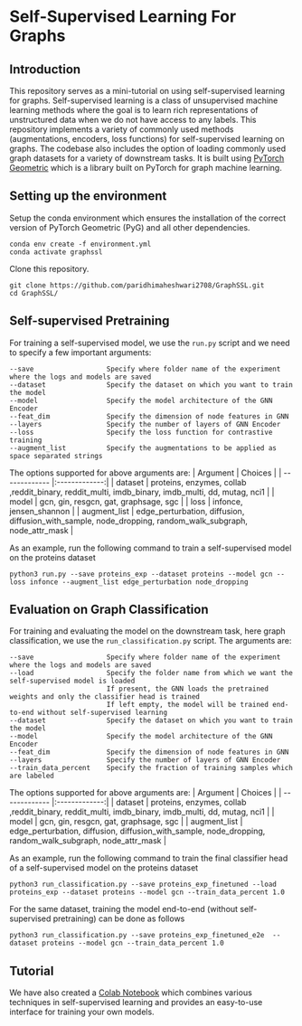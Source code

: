 # Self-Supervised Learning For Graphs

## Introduction
This repository serves as a mini-tutorial on using self-supervised learning for graphs. Self-supervised learning is a class of unsupervised machine learning methods where the goal is to learn rich representations of unstructured data when we do not have access to any labels. This repository implements a variety of commonly used methods (augmentations, encoders, loss functions) for self-supervised learning on graphs. The codebase also includes the option of loading commonly used graph datasets for a variety of downstream tasks. It is built using [PyTorch Geometric](https://pytorch-geometric.readthedocs.io/en/latest/) which is a library built on PyTorch for graph machine learning.

## Setting up the environment
Setup the conda environment which ensures the installation of the correct version of PyTorch Geometric (PyG) and all other dependencies.

```
conda env create -f environment.yml
conda activate graphssl
```

Clone this repository.

```
git clone https://github.com/paridhimaheshwari2708/GraphSSL.git
cd GraphSSL/
```

## Self-supervised Pretraining 
For training a self-supervised model, we use the <code>run.py</code> script and we need to specify a few important arguments:
```
--save                  Specify where folder name of the experiment where the logs and models are saved
--dataset               Specify the dataset on which you want to train the model
--model                 Specify the model architecture of the GNN Encoder
--feat_dim              Specify the dimension of node features in GNN
--layers                Specify the number of layers of GNN Encoder
--loss                  Specify the loss function for contrastive training
--augment_list          Specify the augmentations to be applied as space separated strings
```

The options supported for above arguments are:
| Argument      | Choices           |
| ------------- |:-------------:|
| dataset      | proteins, enzymes, collab ,reddit_binary, reddit_multi, imdb_binary, imdb_multi, dd, mutag, nci1 |
| model      | gcn, gin, resgcn, gat, graphsage, sgc |
| loss | infonce, jensen_shannon |
| augment_list | edge_perturbation, diffusion, diffusion_with_sample, node_dropping, random_walk_subgraph, node_attr_mask |

As an example, run the following command to train a self-supervised model on the proteins dataset
```
python3 run.py --save proteins_exp --dataset proteins --model gcn --loss infonce --augment_list edge_perturbation node_dropping
```

## Evaluation on Graph Classification
For training and evaluating the model on the downstream task, here graph classification, we use the <code>run_classification.py</code> script. The arguments are:
```
--save                  Specify where folder name of the experiment where the logs and models are saved
--load                  Specify the folder name from which we want the self-supervised model is loaded
                        If present, the GNN loads the pretrained weights and only the classifier head is trained
                        If left empty, the model will be trained end-to-end without self-supervised learning
--dataset               Specify the dataset on which you want to train the model
--model                 Specify the model architecture of the GNN Encoder
--feat_dim              Specify the dimension of node features in GNN
--layers                Specify the number of layers of GNN Encoder
--train_data_percent    Specify the fraction of training samples which are labeled
```

The options supported for above arguments are:
| Argument      | Choices           |
| ------------- |:-------------:|
| dataset      | proteins, enzymes, collab ,reddit_binary, reddit_multi, imdb_binary, imdb_multi, dd, mutag, nci1 |
| model      | gcn, gin, resgcn, gat, graphsage, sgc |
| augment_list | edge_perturbation, diffusion, diffusion_with_sample, node_dropping, random_walk_subgraph, node_attr_mask |


As an example, run the following command to train the final classifier head of a self-supervised model on the proteins dataset
```
python3 run_classification.py --save proteins_exp_finetuned --load proteins_exp --dataset proteins --model gcn --train_data_percent 1.0
```

For the same dataset, training the model end-to-end (without self-supervised pretraining) can be done as follows
```
python3 run_classification.py --save proteins_exp_finetuned_e2e  --dataset proteins --model gcn --train_data_percent 1.0
```

## Tutorial
We have also created a [Colab Notebook](https://colab.research.google.com/drive/1WyGiVd9z4TqimA6vN_yRNoQH9E1MmsCm?usp=sharing) which combines various techniques in self-supervised learning and provides an easy-to-use interface for training your own models.